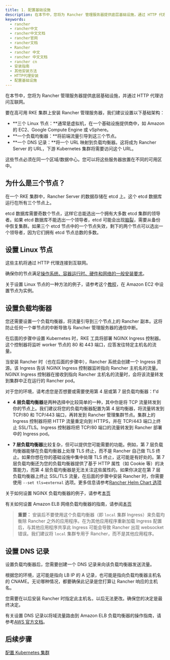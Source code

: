 ```yaml
---
title: 1. 配置基础设施
description: 在本节中，您将为 Rancher 管理服务器提供底层基础设施，通过 HTTP 代理进行互联网访问。要在高可用性 RKE 集群上安装 Rancher 管理服务器，我们建议设置以下基础架构：三个 Linux 节点、一个负载均衡器和一个 DNS 记录。
keywords:
  - rancher
  - rancher中文
  - rancher中文文档
  - rancher官网
  - rancher文档
  - Rancher
  - rancher 中文
  - rancher 中文文档
  - rancher cn
  - 安装指南
  - 其他安装方法
  - HTTP代理安装
  - 配置基础设施
---
```


在本节中，您将为 Rancher 管理服务器提供底层基础设施，并通过 HTTP 代理访问互联网。

要在高可用 RKE 集群上安装 Rancher 管理服务器，我们建议设置以下基础架构：

- **三个 Linux 节点：**通常是虚拟机，在一个基础设施提供商中，如 Amazon 的 EC2、Google Compute Engine 或 vSphere。
- **一个负载均衡器：**将前端流量引导到这三个节点。
- **一个 DNS 记录：**将一个 URL 映射到负载均衡器。这将成为 Rancher Server 的 URL，下游 Kubernetes 集群将需要访问这个 URL。

这些节点必须在同一个区域/数据中心。您可以将这些服务器放置在不同的可用区中。

## 为什么是三个节点？

在一个 RKE 集群中，Rancher Server 的数据存储在 etcd 上。这个 etcd 数据库运行在所有三个节点上。

etcd 数据库需要奇数个节点，这样它总能选出一个拥有大多数 etcd 集群的领导者。如果 etcd 数据库不能选出一个领导者，etcd 可能会出现[脑裂](https://www.quora.com/What-is-split-brain-in-distributed-systems)，需要从备份中恢复集群。如果三个 etcd 节点中的一个节点失效，剩下的两个节点可以选出一个领导者，因为它们拥有 etcd 节点总数的多数。

## 设置 Linux 节点

这些主机将通过 HTTP 代理连接到互联网。

确保你的节点满足[操作系统、容器运行时、硬件和网络的一般安装要求](/docs/rancher2.5/installation/requirements/_index)。

关于设置 Linux 节点的一种方法的例子，请参考这个[教程](/docs/rancher2.5/installation/resources/k8s-tutorials/infrastructure-tutorials/ec2-node/_index)，在 Amazon EC2 中设置节点为实例。

## 设置负载均衡器

您还需要设置一个负载均衡器，将流量引导到三个节点上的 Rancher 副本。这将防止任何一个单节点的中断导致与 Rancher 管理服务器的通信中断。

在后面的步骤中设置 Kubernetes 时，RKE 工具将部署 NGINX Ingress 控制器。这个控制器将监听 worker 节点的 80 和 443 端口，应答发往特定主机名的流量。

当安装 Rancher 时（也在后面的步骤中），Rancher 系统会创建一个 Ingress 资源。该 Ingress 告诉 NGINX Ingress 控制器监听指向 Rancher 主机名的流量。NGINX Ingress 控制器在接收到指向 Rancher 主机名的流量时，会将该流量转发到集群中正在运行的 Rancher pod。

对于您的环境，请考虑您是否想要或需要使用第 4 层或第 7 层负载均衡器：f'd

- **4 层负载均衡器**是两种选择中比较简单的一种，其中你是将 TCP 流量转发到你的节点上。我们建议将您的负载均衡器配置为第 4 层均衡器，将流量转发到 TCP/80 和 TCP/443 端口，再转发到 Rancher 管理集群节点。集群上的 Ingress 控制器将把 HTTP 流量重定向到 HTTPS，并在 TCP/443 端口上终止 SSL/TLS。Ingress 控制器将把 TCP/80 端口的流量转发到 Rancher 部署中的 Ingress pod。

- **7 层负载均衡器**比较复杂，但可以提供您可能需要的功能。例如，第 7 层负载均衡器能够在负载均衡器上处理 TLS 终止，而不是 Rancher 自己做 TLS 终止。如果你想在你的基础设施中集中处理 TLS 终止，这可能是有好处的。第 7 层负载均衡还为您的负载均衡器提供了基于 HTTP 属性（如 Cookie 等）的决策能力，而第 4 层负载均衡器是无法关注这些属性的。如果你决定在第 7 层负载均衡器上终止 SSL/TLS 流量，在后面的步骤中安装 Rancher 时，你需要使用 `--set tls=external` 选项。更多信息请参考[Rancher Helm Chart 选项](/docs/rancher2.5/installation/install-rancher-on-k8s/chart-options/_index#外部-tls-termination)

关于如何设置 NGINX 负载均衡器的例子，请参考[本页](/docs/rancher2.5/installation/resources/k8s-tutorials/infrastructure-tutorials/nginx/_index)

有关如何设置 Amazon ELB 网络负载均衡器的指南，请参阅[本页](/docs/rancher2.5/installation/resources/k8s-tutorials/infrastructure-tutorials/nlb/_index)

> **重要：**
> 安装后不要使用这个负载均衡器（即 `local` 集群 Ingress）来负载均衡除 Rancher 之外的应用程序。在为其他应用程序重新加载 Ingress 配置后，与其他应用程序共享此 Ingress 可能会导致 Rancher 出现 websocket 错误。我们建议将 `local` 集群专用于 Rancher，而不是其他应用程序。

## 设置 DNS 记录

设置负载均衡器后，您需要创建一个 DNS 记录来向该负载均衡器发送流量。

根据您的环境，这可能是指向 LB IP 的 A 记录，也可能是指向负载均衡器主机名的 CNAME。无论哪种情况，都要确保此记录是您打算让 Rancher 响应的主机名。

您需要在以后安装 Rancher 时指定此主机名，以后无法更改。确保您的决定是最终决定。

有关设置 DNS 记录以将域流量路由到 Amazon ELB 负载均衡器的操作指南，请参考[AWS 官方文档](https://docs.aws.amazon.com/Route53/latest/DeveloperGuide/routing-to-elb-load-balancer)。

## 后续步骤

[配置 Kubernetes 集群](../launch-kubernetes/_index)
